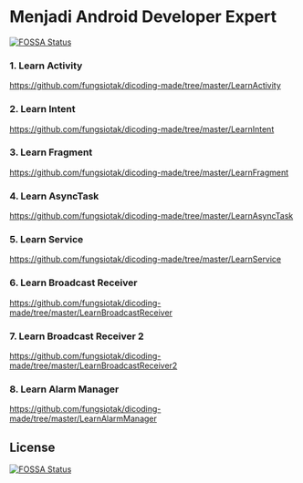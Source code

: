 # Menjadi Android Developer Expert
[![FOSSA Status](https://app.fossa.io/api/projects/git%2Bgithub.com%2Ffungsiotak%2Fdicoding-made.svg?type=shield)](https://app.fossa.io/projects/git%2Bgithub.com%2Ffungsiotak%2Fdicoding-made?ref=badge_shield)

### 1. Learn Activity
https://github.com/fungsiotak/dicoding-made/tree/master/LearnActivity
### 2. Learn Intent
https://github.com/fungsiotak/dicoding-made/tree/master/LearnIntent
### 3. Learn Fragment
https://github.com/fungsiotak/dicoding-made/tree/master/LearnFragment
### 4. Learn AsyncTask
https://github.com/fungsiotak/dicoding-made/tree/master/LearnAsyncTask
### 5. Learn Service
https://github.com/fungsiotak/dicoding-made/tree/master/LearnService
### 6. Learn Broadcast Receiver
https://github.com/fungsiotak/dicoding-made/tree/master/LearnBroadcastReceiver
### 7. Learn Broadcast Receiver 2
https://github.com/fungsiotak/dicoding-made/tree/master/LearnBroadcastReceiver2
### 8. Learn Alarm Manager
https://github.com/fungsiotak/dicoding-made/tree/master/LearnAlarmManager


## License
[![FOSSA Status](https://app.fossa.io/api/projects/git%2Bgithub.com%2Ffungsiotak%2Fdicoding-made.svg?type=large)](https://app.fossa.io/projects/git%2Bgithub.com%2Ffungsiotak%2Fdicoding-made?ref=badge_large)